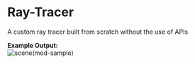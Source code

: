 # Ray-Tracer
A custom ray tracer built from scratch without the use of APIs

**Example Output:**
<br>![scene(med-sample)](https://github.com/user-attachments/assets/5fd707a6-8083-4334-9d14-a6d4fa1b3c03)
